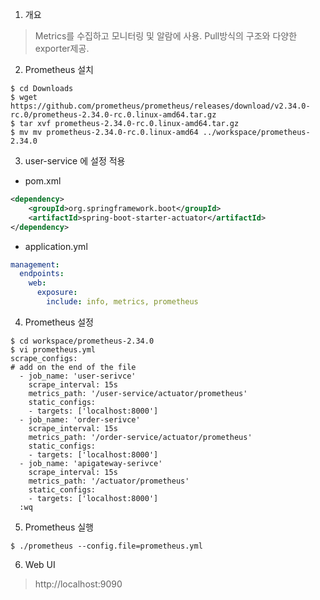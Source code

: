 1. 개요
> Metrics를 수집하고 모니터링 및 알람에 사용. Pull방식의 구조와 다양한 exporter제공.

2. Prometheus 설치
```shell
$ cd Downloads
$ wget https://github.com/prometheus/prometheus/releases/download/v2.34.0-rc.0/prometheus-2.34.0-rc.0.linux-amd64.tar.gz
$ tar xvf prometheus-2.34.0-rc.0.linux-amd64.tar.gz
$ mv mv prometheus-2.34.0-rc.0.linux-amd64 ../workspace/prometheus-2.34.0
```

3. user-service 에 설정 적용
* pom.xml
```xml
<dependency>
    <groupId>org.springframework.boot</groupId>
    <artifactId>spring-boot-starter-actuator</artifactId>
</dependency>
```
* application.yml
```yaml
management:
  endpoints:
    web:
      exposure:
        include: info, metrics, prometheus
```

4. Prometheus 설정
```shell
$ cd workspace/prometheus-2.34.0
$ vi prometheus.yml
scrape_configs:
# add on the end of the file
  - job_name: 'user-serivce'
    scrape_interval: 15s
    metrics_path: '/user-service/actuator/prometheus'
    static_configs:
    - targets: ['localhost:8000']
  - job_name: 'order-serivce'
    scrape_interval: 15s
    metrics_path: '/order-service/actuator/prometheus'
    static_configs:
    - targets: ['localhost:8000']
  - job_name: 'apigateway-serivce'
    scrape_interval: 15s
    metrics_path: '/actuator/prometheus'
    static_configs:
    - targets: ['localhost:8000']
  :wq
```

5. Prometheus 실행
```shell
$ ./prometheus --config.file=prometheus.yml
```

6. Web UI
> http://localhost:9090